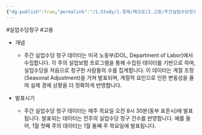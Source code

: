 ```yaml
---
{"dg-publish":true,"permalink":"/1.Study/1.경제/매크로/2.고용/주간실업수당청구건수/주간실업수당청구/","created":"2024-11-20T21:02:27.143+09:00","updated":"2025-06-03T20:07:19.826+09:00"}
---
```


#실업수당청구 #고용 


- 개념 
	- 주간 실업수당 청구 데이터는 미국 노동부(DOL, Department of Labor)에서 수집합니다. 각 주의 실업보험 프로그램을 통해 수집된 데이터를 기반으로 하며, 실업수당을 처음으로 청구한 사람들의 수를 집계합니다. 이 데이터는 계절 조정(Seasonal Adjustment)을 거쳐 발표되며, 계절적 요인으로 인한 변동성을 줄여 실제 경제 상황을 더 정확하게 반영합니다.

- 발표시기
	- 주간 실업수당 청구 데이터는 매주 목요일 오전 8시 30분(동부 표준시)에 발표됩니다. 발표되는 데이터는 전주의 실업수당 청구 건수를 반영합니다. 예를 들어, 1월 첫째 주의 데이터는 1월 둘째 주 목요일에 발표됩니다.